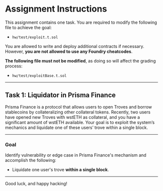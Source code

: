 # Assignment Instructions

This assignment contains one task. You are required to modify the following file to achieve the goal:  
- `hw/test/exploit.t.sol`

You are allowed to write and deploy additional contracts if necessary. However, **you are not allowed to use any Foundry cheatcodes**.

**The following file must not be modified**, as doing so will affect the grading process:  
- `hw/test/exploitBase.t.sol`

---

## Task 1: Liquidator in Prisma Finance

Prisma Finance is a protocol that allows users to open Troves and borrow stablecoins by collateralizing other collateral tokens. Recently, two users have opened new Troves with wstETH as collateral, and you have a significant amount of wstETH available. Your goal is to exploit the system’s mechanics and liquidate one of these users’ trove within a single block.

---

### **Goal**

Identify vulnerability or edge case in Prisma Finance's mechanism and accomplish the following:
- Liquidate one user's trove **within a single block**.

---


Good luck, and happy hacking!